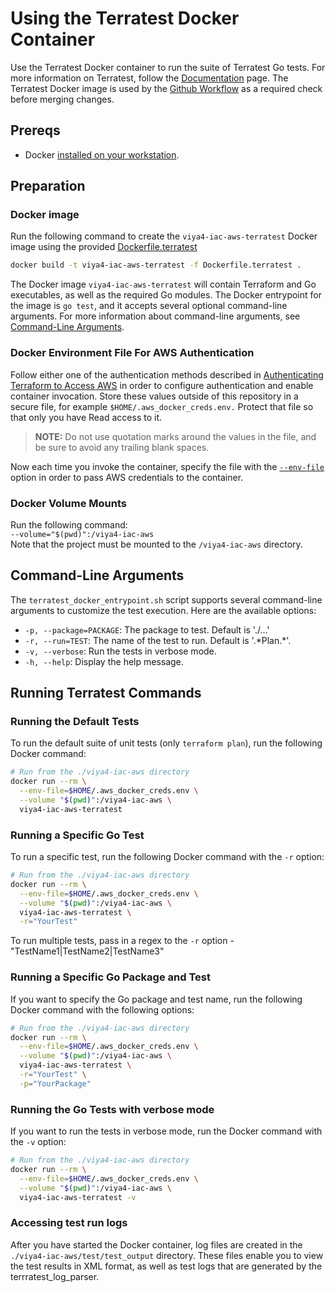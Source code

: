 # Using the Terratest Docker Container

Use the Terratest Docker container to run the suite of Terratest Go tests. For more information on Terratest, follow the [Documentation](https://terratest.gruntwork.io/docs/) page. The Terratest Docker image is used by the [Github Workflow](../../.github/workflows/default_plan_unit_tests.yml) as a required check before merging changes.

## Prereqs

- Docker [installed on your workstation](../../README.md#docker).

## Preparation

### Docker image

Run the following command to create the `viya4-iac-aws-terratest` Docker image using the provided [Dockerfile.terratest](../../Dockerfile.terratest)

```bash
docker build -t viya4-iac-aws-terratest -f Dockerfile.terratest .
```

The Docker image `viya4-iac-aws-terratest` will contain Terraform and Go executables, as well as the required Go modules. The Docker entrypoint for the image is `go test`, and it accepts several optional command-line arguments. For more information about command-line arguments, see [Command-Line Arguments](#command-line-arguments).

### Docker Environment File For AWS Authentication

Follow either one of the authentication methods described in [Authenticating Terraform to Access AWS](./TerraformAWSAuthentication.md) in order to configure authentication and enable container invocation. Store these values outside of this repository in a secure file, for example
`$HOME/.aws_docker_creds.env.` Protect that file so that only you have Read access to it.

> **NOTE:** Do not use quotation marks around the values in the file, and be sure to avoid any trailing blank spaces.

Now each time you invoke the container, specify the file with the [`--env-file`](https://docs.docker.com/engine/reference/commandline/run/#set-environment-variables--e---env---env-file) option in order to pass AWS credentials to the container.


### Docker Volume Mounts

Run the following command:  
`--volume="$(pwd)":/viya4-iac-aws`  
Note that the project must be mounted to the `/viya4-iac-aws` directory.

## Command-Line Arguments

The `terratest_docker_entrypoint.sh` script supports several command-line arguments to customize the test execution. Here are the available options:

* `-p, --package=PACKAGE`: The package to test. Default is './...'
* `-r, --run=TEST`: The name of the test to run. Default is '.\*Plan.\*'.
* `-v, --verbose`: Run the tests in verbose mode.
* `-h, --help`: Display the help message.

## Running Terratest Commands

### Running the Default Tests

To run the default suite of unit tests (only `terraform plan`), run the following Docker command:

```bash
# Run from the ./viya4-iac-aws directory
docker run --rm \
  --env-file=$HOME/.aws_docker_creds.env \
  --volume "$(pwd)":/viya4-iac-aws \
  viya4-iac-aws-terratest
```

### Running a Specific Go Test

To run a specific test, run the following Docker command with the `-r` option:

```bash
# Run from the ./viya4-iac-aws directory
docker run --rm \
  --env-file=$HOME/.aws_docker_creds.env \
  --volume "$(pwd)":/viya4-iac-aws \
  viya4-iac-aws-terratest \
  -r="YourTest"
```
To run multiple tests, pass in a regex to the `-r` option - "TestName1|TestName2|TestName3"

### Running a Specific Go Package and Test

If you want to specify the Go package and test name, run the following Docker command with the following options:

```bash
# Run from the ./viya4-iac-aws directory
docker run --rm \
  --env-file=$HOME/.aws_docker_creds.env \
  --volume "$(pwd)":/viya4-iac-aws \
  viya4-iac-aws-terratest \
  -r="YourTest" \
  -p="YourPackage"
```

### Running the Go Tests with verbose mode

If you want to run the tests in verbose mode, run the Docker command with the `-v` option:

```bash
# Run from the ./viya4-iac-aws directory
docker run --rm \
  --env-file=$HOME/.aws_docker_creds.env \
  --volume "$(pwd)":/viya4-iac-aws \
  viya4-iac-aws-terratest -v
```

### Accessing test run logs

After you have started the Docker container, log files are created in the `./viya4-iac-aws/test/test_output` directory. These files enable you to view the test results in XML format, as well as test logs that are generated by the terrratest_log_parser.